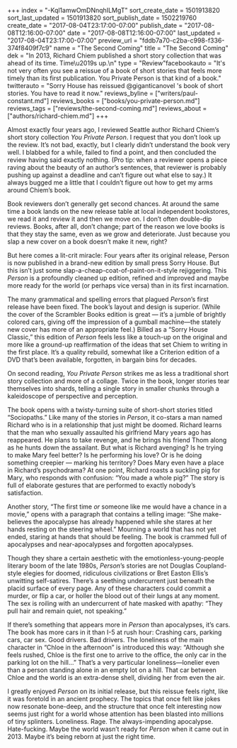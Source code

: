 +++
index = "-Kql1amwOmDNnqhILMgT"
sort_create_date = 1501913820
sort_last_updated = 1501913820
sort_publish_date = 1502219760
create_date = "2017-08-04T23:17:00-07:00"
publish_date = "2017-08-08T12:16:00-07:00"
date = "2017-08-08T12:16:00-07:00"
last_updated = "2017-08-04T23:17:00-07:00"
preview_url = "fddb7a70-c2ba-c998-f336-374f8409f7c9"
name = "The Second Coming"
title = "The Second Coming"
dek = "In 2013, Richard Chiem published a short story collection that was ahead of its time. Time\u2019s up.\n"
type = "Review"facebookauto = "It's not very often you see a reissue of a book of short stories that feels more timely than its first publication. You Private Person is that kind of a book."
twitterauto = "Sorry House has reissued @giganticanovel 's book of short stories. You have to read it now."
reviews_byline = ["writers/paul-constant.md"]
reviews_books = ["books/you-private-person.md"]
reviews_tags = ["reviews/the-second-coming.md"]
reviews_about = ["authors/richard-chiem.md"]
+++

Almost exactly four years ago, I reviewed Seattle author Richard Chiem’s short story collection *You Private Person*. I request that you don’t look up the review. It’s not bad, exactly, but I clearly didn’t understand the book very well. I blabbed for a while, failed to find a point, and then concluded the review having said exactly nothing. (Pro tip: when a reviewer opens a piece raving about the beauty of an author’s sentences, that reviewer is probably pushing up against a deadline and can’t figure out what else to say.) It always bugged me a little that I couldn’t figure out how to get my arms around Chiem’s book.

Book reviewers don’t generally get second chances. At around the same time a book lands on the new release table at local independent bookstores, we read it and review it and then we move on. I don’t often double-dip reviews. Books, after all, don’t change; part of the reason we love books is that they stay the same, even as we grow and deteriorate. Just because you slap a new cover on a book doesn’t make it new, right?

But here comes a lit-crit miracle: Four years after its original release, Person is now published in a brand-new edition by small press Sorry House. But this isn’t just some slap-a-cheap-coat-of-paint-on-it-style rejiggering. This *Person* is a profoundly cleaned up edition, refined and improved and maybe more ready for the world (or perhaps vice versa) than in its first incarnation. 

The many grammatical and spelling errors that plagued *Person*’s first release have been fixed. The book’s layout and design is superior. (While the cover of the Scrambler Books edition is great — it’s a jumble of brightly colored cars, giving off the impression of a gumball machine—the stately new cover has more of an appropriate feel.) Billed as a “Sorry House Classic,” this edition of *Person* feels less like a touch-up on the original and more like a ground-up reaffirmation of the ideas that set Chiem to writing in the first place. It’s a quality rebuild, somewhat like a Criterion edition of a DVD that’s been available, forgotten, in bargain bins for decades. 

On second reading, *You Private Person* strikes me as less a traditional short story collection and more of a collage. Twice in the book, longer stories tear themselves into shards, telling a single story in smaller chunks through a kaleidoscope of perspective and perception. 

The book opens with a twisty-turning suite of short-short stories titled “Sociopaths.” Like many of the stories in *Person*, it co-stars a man named Richard who is in a relationship that just might be doomed. Richard learns that the man who sexually assaulted his girlfriend Mary years ago has reappeared. He plans to take revenge, and he brings his friend Thom along as he hunts down the assailant. But what is Richard avenging? Is he trying to make Mary feel better? Is he performing his love? Or is he doing something creepier — marking his territory? Does Mary even have a place in Richard’s psychodrama? At one point, Richard roasts a suckling pig for Mary, who responds with confusion: “You made a whole pig?” The story is full of elaborate gestures that are performed to exactly nobody’s satisfaction.

Another story, “The first time *or* someone like me would have a chance in a movie,” opens with a paragraph that contains a telling image: “She make-believes the apocalypse has already happened while she stares at her hands resting on the steering wheel.” Mourning a world that has not yet ended, staring at hands that should be feeling. The book is crammed full of apocalypses and near-apocalypses and forgotten apocalypses. 

Though they share a certain aesthetic with the emotionless-young-people literary boom of the late 1980s, *Person*’s stories are not Douglas Coupland-style elegies for doomed, ridiculous civilizations or Bret Easton Ellis’s unwitting self-satires. There’s a seething undercurrent just beneath the placid surface of every page. Any of these characters could commit a murder, or flip a car, or holler the blood out of their lungs at any moment. The sex is roiling with an undercurrent of hate masked with apathy: “They pull hair and remain quiet, not speaking.”

If there’s something that appears more in *Person* than apocalypses, it’s cars. The book has more cars in it than I-5 at rush hour: Crashing cars, parking cars, car sex. Good drivers. Bad drivers. The loneliness of the main character in “Chloe in the afternoon” is introduced this way: “Although she feels rushed, Chloe is the first one to arrive to the office, the only car in the parking lot on the hill…” That’s a very particular loneliness—lonelier even than a person standing alone in an empty lot on a hill. That car between Chloe and the world is an extra-dense shell, dividing her from even the air.

I greatly enjoyed *Person* on its initial release, but this reissue feels right, like it was foretold in an ancient prophecy. The topics that once felt like jokes now resonate bone-deep, and the structure that once felt interesting now seems just right for a world whose attention has been blasted into millions of tiny splinters. Loneliness. Rage. The always-impending apocalypse. Hate-fucking. Maybe the world wasn’t ready for *Person* when it came out in 2013. Maybe it’s being reborn at just the right time.
